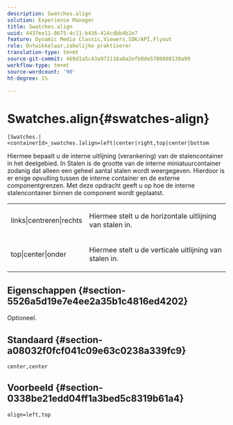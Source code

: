 ```yaml
---
description: Swatches.align
solution: Experience Manager
title: Swatches.align
uuid: 4437ee11-8675-4c11-b436-414cdbb4b2e7
feature: Dynamic Media Classic,Viewers,SDK/API,Flyout
role: Ontwikkelaar,zakelijke praktiserer
translation-type: tm+mt
source-git-commit: 469d1a5c43a972116a8a2efb0de5708800130a99
workflow-type: tm+mt
source-wordcount: '90'
ht-degree: 1%

---
```



# Swatches.align{#swatches-align}

`[Swatches.|<containerId>_swatches.]align=left|center|right,top|center|bottom`

Hiermee bepaalt u de interne uitlijning (verankering) van de stalencontainer in het deelgebied. In Stalen is de grootte van de interne miniatuurcontainer zodanig dat alleen een geheel aantal stalen wordt weergegeven. Hierdoor is er enige opvulling tussen de interne container en de externe componentgrenzen. Met deze opdracht geeft u op hoe de interne stalencontainer binnen de component wordt geplaatst.

<table id="table_33CC037517964DA89EE0C005BB6B32BB"> 
 <tbody> 
  <tr> 
   <td colname="col1"> <p><span class="codeph"> links|centreren|rechts</span> </p> </td> 
   <td colname="col2"> <p> Hiermee stelt u de horizontale uitlijning van stalen in. </p> </td> 
  </tr> 
  <tr> 
   <td colname="col1"> <p><span class="codeph"> top|center|onder</span> </p> </td> 
   <td colname="col2"> <p> Hiermee stelt u de verticale uitlijning van stalen in. </p> </td> 
  </tr> 
 </tbody> 
</table>

## Eigenschappen {#section-5526a5d19e7e4ee2a35b1c4816ed4202}

Optioneel.

## Standaard {#section-a08032f0fcf041c09e63c0238a339fc9}

`center,center`

## Voorbeeld {#section-0338be21edd04ff1a3bed5c8319b61a4}

`align=left,top`
